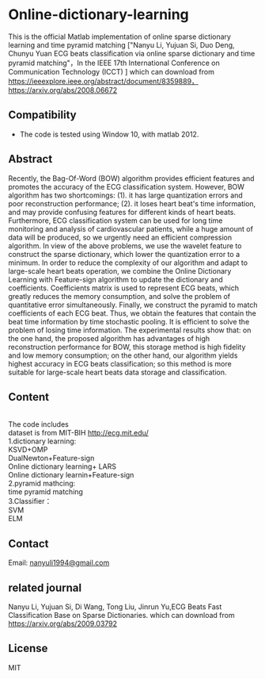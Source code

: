 # Online-dictionary-learning
This is the official Matlab implementation of online sparse dictionary learning and time pyramid matching 
["Nanyu Li, Yujuan Si, Duo Deng, Chunyu Yuan ECG beats classification via online sparse dictionary and time pyramid matching"，In the IEEE 17th International Conference on Communication Technology (ICCT) ]
which can download from https://ieeexplore.ieee.org/abstract/document/8359889，https://arxiv.org/abs/2008.06672
## Compatibility
* The code is tested using Window 10, with matlab 2012.
## Abstract
Recently, the Bag-Of-Word (BOW) algorithm provides efficient features and promotes the accuracy of the ECG classification system. However, BOW algorithm has two shortcomings: (1). it has large quantization errors and poor reconstruction performance; (2). it loses heart beat's time information, and may provide confusing features for different kinds of heart beats. Furthermore, ECG classification system can be used for long time monitoring and analysis of cardiovascular patients, while a huge amount of data will be produced, so we urgently need an efficient compression algorithm. In view of the above problems, we use the wavelet feature to construct the sparse dictionary, which lower the quantization error to a minimum. In order to reduce the complexity of our algorithm and adapt to large-scale heart beats operation, we combine the Online Dictionary Learning with Feature-sign algorithm to update the dictionary and coefficients. Coefficients matrix is used to represent ECG beats, which greatly reduces the memory consumption, and solve the problem of quantitative error simultaneously. Finally, we construct the pyramid to match coefficients of each ECG beat. Thus, we obtain the features that contain the beat time information by time stochastic pooling. It is efficient to solve the problem of losing time information. The experimental results show that: on the one hand, the proposed algorithm has advantages of high reconstruction performance for BOW, this storage method is high fidelity and low memory consumption; on the other hand, our algorithm yields highest accuracy in ECG beats classification; so this method is more suitable for large-scale heart beats data storage and classification. 
## Content
  <BR/>The code includes 
  <BR/>dataset is from MIT-BIH http://ecg.mit.edu/
 <BR/> 1.dictionary learning:
                <BR/>  KSVD+OMP
               <BR/>   DualNewton+Feature-sign
               <BR/>   Online dictionary learning+ LARS
                <BR/>  Online dictionary learnin+Feature-sign
 <BR/> 2.pyramid mathcing:
               <BR/>   time pyramid matching
<BR/>  3.Classifier：
             <BR/>     SVM
             <BR/>     ELM
## Contact
Email: nanyuli1994@gmail.com
## related journal 
Nanyu Li, Yujuan Si, Di Wang, Tong Liu, Jinrun Yu,ECG Beats Fast Classification Base on Sparse Dictionaries. which can download from https://arxiv.org/abs/2009.03792

## License
MIT


